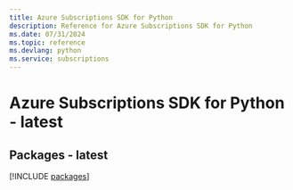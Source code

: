```yaml
---
title: Azure Subscriptions SDK for Python
description: Reference for Azure Subscriptions SDK for Python
ms.date: 07/31/2024
ms.topic: reference
ms.devlang: python
ms.service: subscriptions
---
```

# Azure Subscriptions SDK for Python - latest
## Packages - latest
[!INCLUDE [packages](subscriptions-index.md)]